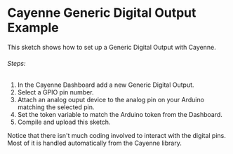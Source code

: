 # Cayenne Generic Digital Output Example

This sketch shows how to set up a Generic Digital Output with Cayenne.

###### Steps:
1. In the Cayenne Dashboard add a new Generic Digital Output.
2. Select a GPIO pin number.
3. Attach an analog ouput device to the analog pin on your Arduino matching the selected pin.
4. Set the token variable to match the Arduino token from the Dashboard.
5. Compile and upload this sketch.

Notice that there isn't much coding involved to interact with the digital pins.
Most of it is handled automatically from the Cayenne library.